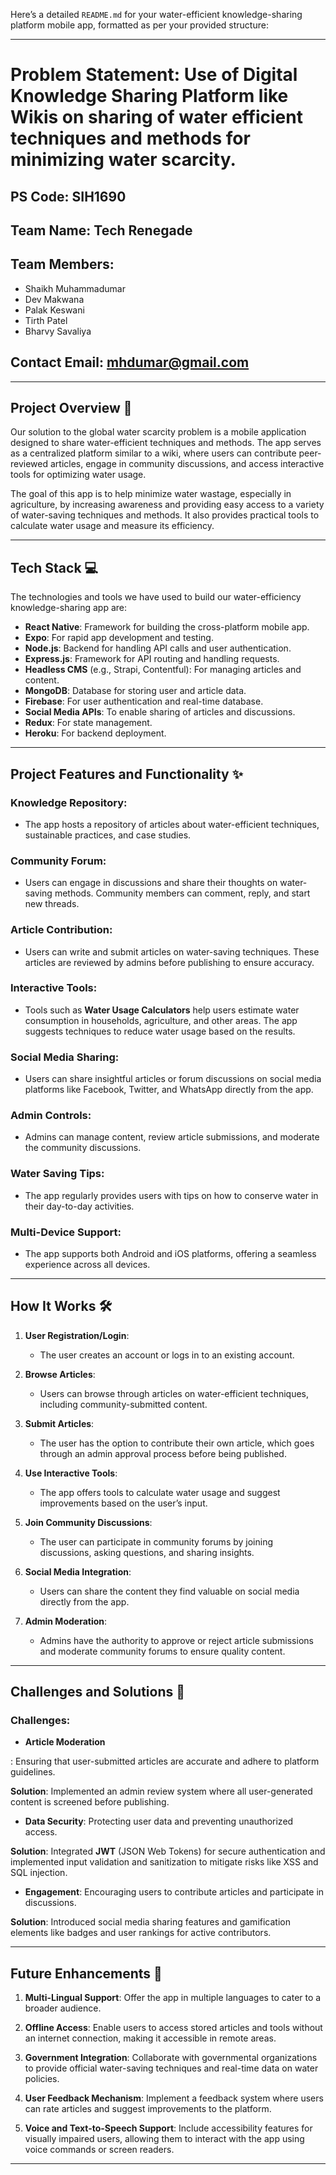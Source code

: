 Here’s a detailed `README.md` for your water-efficient knowledge-sharing platform mobile app, formatted as per your provided structure:

---

# Problem Statement: Use of Digital Knowledge Sharing Platform like Wikis on sharing of water efficient techniques and methods for minimizing water scarcity.

## PS Code: SIH1690

## Team Name: Tech Renegade

## Team Members:
- Shaikh Muhammadumar
- Dev Makwana
- Palak Keswani
- Tirth Patel
- Bharvy Savaliya

## Contact Email: mhdumar@gmail.com

---

## Project Overview 🚀

Our solution to the global water scarcity problem is a mobile application designed to share water-efficient techniques and methods. The app serves as a centralized platform similar to a wiki, where users can contribute peer-reviewed articles, engage in community discussions, and access interactive tools for optimizing water usage.

The goal of this app is to help minimize water wastage, especially in agriculture, by increasing awareness and providing easy access to a variety of water-saving techniques and methods. It also provides practical tools to calculate water usage and measure its efficiency.

---

## Tech Stack 💻

The technologies and tools we have used to build our water-efficiency knowledge-sharing app are:

- **React Native**: Framework for building the cross-platform mobile app.
- **Expo**: For rapid app development and testing.
- **Node.js**: Backend for handling API calls and user authentication.
- **Express.js**: Framework for API routing and handling requests.
- **Headless CMS** (e.g., Strapi, Contentful): For managing articles and content.
- **MongoDB**: Database for storing user and article data.
- **Firebase**: For user authentication and real-time database.
- **Social Media APIs**: To enable sharing of articles and discussions.
- **Redux**: For state management.
- **Heroku**: For backend deployment.

---

## Project Features and Functionality ✨

### **Knowledge Repository**:
- The app hosts a repository of articles about water-efficient techniques, sustainable practices, and case studies.

### **Community Forum**:
- Users can engage in discussions and share their thoughts on water-saving methods. Community members can comment, reply, and start new threads.

### **Article Contribution**:
- Users can write and submit articles on water-saving techniques. These articles are reviewed by admins before publishing to ensure accuracy.

### **Interactive Tools**:
- Tools such as **Water Usage Calculators** help users estimate water consumption in households, agriculture, and other areas. The app suggests techniques to reduce water usage based on the results.

### **Social Media Sharing**:
- Users can share insightful articles or forum discussions on social media platforms like Facebook, Twitter, and WhatsApp directly from the app.

### **Admin Controls**:
- Admins can manage content, review article submissions, and moderate the community discussions.

### **Water Saving Tips**:
- The app regularly provides users with tips on how to conserve water in their day-to-day activities.

### **Multi-Device Support**:
- The app supports both Android and iOS platforms, offering a seamless experience across all devices.

---

## How It Works 🛠️

1. **User Registration/Login**:
   - The user creates an account or logs in to an existing account.
   
2. **Browse Articles**:
   - Users can browse through articles on water-efficient techniques, including community-submitted content.
   
3. **Submit Articles**:
   - The user has the option to contribute their own article, which goes through an admin approval process before being published.
   
4. **Use Interactive Tools**:
   - The app offers tools to calculate water usage and suggest improvements based on the user’s input.
   
5. **Join Community Discussions**:
   - The user can participate in community forums by joining discussions, asking questions, and sharing insights.
   
6. **Social Media Integration**:
   - Users can share the content they find valuable on social media directly from the app.
   
7. **Admin Moderation**:
   - Admins have the authority to approve or reject article submissions and moderate community forums to ensure quality content.

---

## Challenges and Solutions 🧠

### Challenges:
- **Article Moderation**

: Ensuring that user-submitted articles are accurate and adhere to platform guidelines.

**Solution**: Implemented an admin review system where all user-generated content is screened before publishing.

- **Data Security**: Protecting user data and preventing unauthorized access.

**Solution**: Integrated **JWT** (JSON Web Tokens) for secure authentication and implemented input validation and sanitization to mitigate risks like XSS and SQL injection.

- **Engagement**: Encouraging users to contribute articles and participate in discussions.

**Solution**: Introduced social media sharing features and gamification elements like badges and user rankings for active contributors.

---

## Future Enhancements 🚧

1. **Multi-Lingual Support**: Offer the app in multiple languages to cater to a broader audience.
   
2. **Offline Access**: Enable users to access stored articles and tools without an internet connection, making it accessible in remote areas.

3. **Government Integration**: Collaborate with governmental organizations to provide official water-saving techniques and real-time data on water policies.

4. **User Feedback Mechanism**: Implement a feedback system where users can rate articles and suggest improvements to the platform.

5. **Voice and Text-to-Speech Support**: Include accessibility features for visually impaired users, allowing them to interact with the app using voice commands or screen readers.

---


